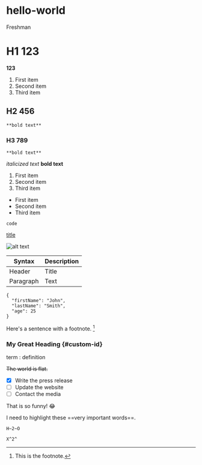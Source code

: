 # hello-world
Freshman
# H1 123
**123**
1. First item
2. Second item
3. Third item
## H2 456
	**bold text**
### H3 789
	**bold text**
*italicized text*
**bold text**
1. First item
2. Second item
3. Third item

- First item
- Second item
- Third item

`code`

[title](https://www.example.com)

![alt text](image.jpg)

| Syntax | Description |
| ----------- | ----------- |
| Header | Title |
| Paragraph | Text |

```
{
  "firstName": "John",
  "lastName": "Smith",
  "age": 25
}
```


Here's a sentence with a footnote. [^1]

[^1]: This is the footnote.

### My Great Heading {#custom-id}

term
: definition

~~The world is flat.~~

- [x] Write the press release
- [ ] Update the website
- [ ] Contact the media

That is so funny! :joy:

I need to highlight these ==very important words==.

`H~2~O`

`X^2^`

